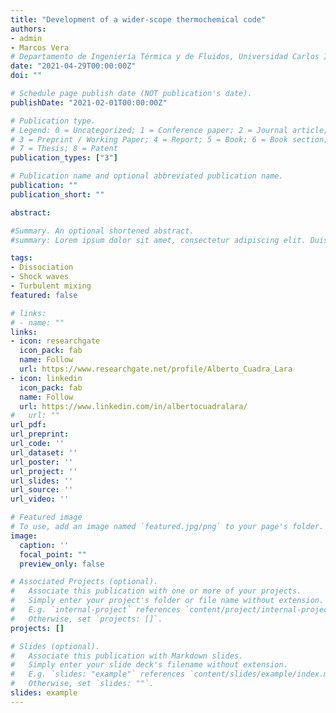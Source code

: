 ```yaml
---
title: "Development of a wider-scope thermochemical code"
authors:
- admin
- Marcos Vera
# Departamento de Ingeniería Térmica y de Fluidos, Universidad Carlos III de Madrid, 28911 Leganés, Spain
date: "2021-04-29T00:00:00Z"
doi: ""

# Schedule page publish date (NOT publication's date).
publishDate: "2021-02-01T00:00:00Z"

# Publication type.
# Legend: 0 = Uncategorized; 1 = Conference paper; 2 = Journal article;
# 3 = Preprint / Working Paper; 4 = Report; 5 = Book; 6 = Book section;
# 7 = Thesis; 8 = Patent
publication_types: ["3"]

# Publication name and optional abbreviated publication name.
publication: ""
publication_short: ""

abstract:

#Summary. An optional shortened abstract.
#summary: Lorem ipsum dolor sit amet, consectetur adipiscing elit. Duis posuere tellus ac convallis placerat. Proin tincidunt magna sed ex sollicitudin condimentum.

tags:
- Dissociation
- Shock waves
- Turbulent mixing
featured: false

# links:
# - name: ""
links:
- icon: researchgate
  icon_pack: fab
  name: Follow
  url: https://www.researchgate.net/profile/Alberto_Cuadra_Lara
- icon: linkedin
  icon_pack: fab
  name: Follow
  url: https://www.linkedin.com/in/albertocuadralara/
#   url: ""
url_pdf:
url_preprint:
url_code: ''
url_dataset: ''
url_poster: ''
url_project: ''
url_slides: ''
url_source: ''
url_video: ''

# Featured image
# To use, add an image named `featured.jpg/png` to your page's folder. 
image:
  caption: ''
  focal_point: ""
  preview_only: false

# Associated Projects (optional).
#   Associate this publication with one or more of your projects.
#   Simply enter your project's folder or file name without extension.
#   E.g. `internal-project` references `content/project/internal-project/index.md`.
#   Otherwise, set `projects: []`.
projects: []

# Slides (optional).
#   Associate this publication with Markdown slides.
#   Simply enter your slide deck's filename without extension.
#   E.g. `slides: "example"` references `content/slides/example/index.md`.
#   Otherwise, set `slides: ""`.
slides: example
---
```


